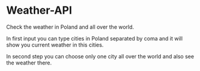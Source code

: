 # Weather-API
Check the weather in Poland and all over the world.

In first input you can type cities in Poland separated by coma and it will show you current weather in this cities.

In second step you can choose only one city all over the world and also see the weather there.
